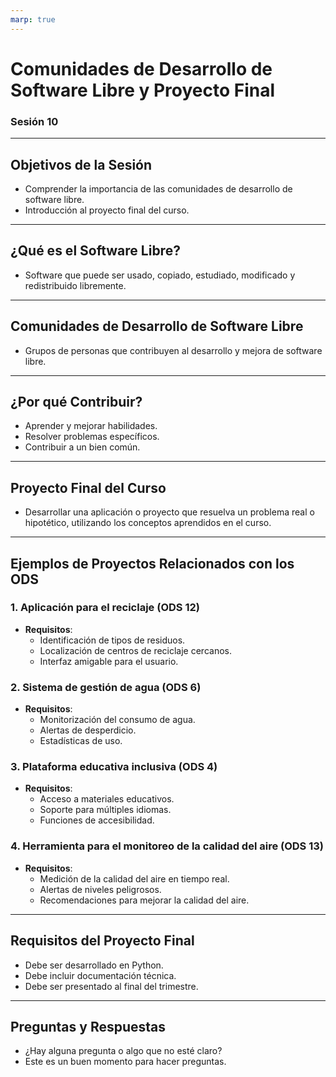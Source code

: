 ```yaml
---
marp: true
---
```


# Comunidades de Desarrollo de Software Libre y Proyecto Final
### Sesión 10

---

## Objetivos de la Sesión
- Comprender la importancia de las comunidades de desarrollo de software libre.
- Introducción al proyecto final del curso.

---

## ¿Qué es el Software Libre?
- Software que puede ser usado, copiado, estudiado, modificado y redistribuido libremente.

---

## Comunidades de Desarrollo de Software Libre
- Grupos de personas que contribuyen al desarrollo y mejora de software libre.

---

## ¿Por qué Contribuir?
- Aprender y mejorar habilidades.
- Resolver problemas específicos.
- Contribuir a un bien común.

---

## Proyecto Final del Curso
- Desarrollar una aplicación o proyecto que resuelva un problema real o hipotético, utilizando los conceptos aprendidos en el curso.

---

## Ejemplos de Proyectos Relacionados con los ODS

### 1. Aplicación para el reciclaje (ODS 12)
- **Requisitos**: 
  - Identificación de tipos de residuos.
  - Localización de centros de reciclaje cercanos.
  - Interfaz amigable para el usuario.

### 2. Sistema de gestión de agua (ODS 6)
- **Requisitos**: 
  - Monitorización del consumo de agua.
  - Alertas de desperdicio.
  - Estadísticas de uso.

### 3. Plataforma educativa inclusiva (ODS 4)
- **Requisitos**: 
  - Acceso a materiales educativos.
  - Soporte para múltiples idiomas.
  - Funciones de accesibilidad.

### 4. Herramienta para el monitoreo de la calidad del aire (ODS 13)
- **Requisitos**: 
  - Medición de la calidad del aire en tiempo real.
  - Alertas de niveles peligrosos.
  - Recomendaciones para mejorar la calidad del aire.

---

## Requisitos del Proyecto Final
- Debe ser desarrollado en Python.
- Debe incluir documentación técnica.
- Debe ser presentado al final del trimestre.

---

## Preguntas y Respuestas
- ¿Hay alguna pregunta o algo que no esté claro?
- Este es un buen momento para hacer preguntas.
